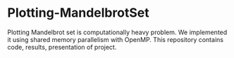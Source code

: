 # Plotting-MandelbrotSet
Plotting Mandelbrot set is computationally heavy problem. We implemented it using shared memory parallelism with OpenMP. This repository contains code, results, presentation of project.

